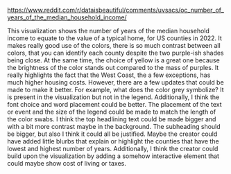https://www.reddit.com/r/dataisbeautiful/comments/uvsacs/oc_number_of_years_of_the_median_household_income/

This visualization shows the number of years of the median household income to equate to the value of a typical home, for US counties in 2022. It makes really good use of the colors, there is so much contrast between all colors, that you can identify each county despite the two purple-ish shades being close. At the same time, the choice of yellow is a great one because the brightness of the color stands out compared to the mass of purples. It really highlights the fact that the West Coast, the a few exceptions, has much higher housing costs. However, there are a few updates that could be made to make it better. For example, what does the color grey symbolize? It is present in the visualization but not in the legend. Additionally, I think the font choice and word placement could be better. The placement of the text or event and the size of the legend could be made to match the length of the color swabs. I think the top headlining text could be made bigger and with a bit more contrast maybe in the background. The subheading should be bigger, but also I think it could all be justified. Maybe the creator could have added little blurbs that explain or highlight the counties that have the lowest and highest number of years. Additionally, I think the creator could build upon the visualization by adding a somehow interactive element that could maybe show cost of living or taxes. 
